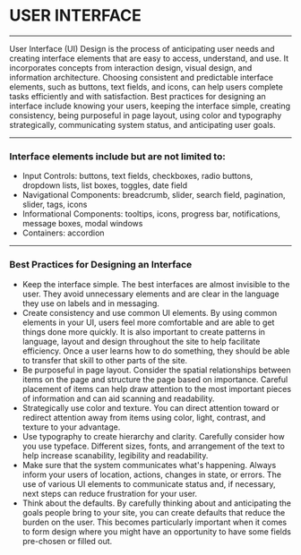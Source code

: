 <h1>USER INTERFACE</h1>
<hr>
<p>User Interface (UI) Design is the process of anticipating user needs and creating interface elements that are easy to access, understand, and use. It incorporates concepts from interaction design, visual design, and information architecture. Choosing consistent and predictable interface elements, such as buttons, text fields, and icons, can help users complete tasks efficiently and with satisfaction. Best practices for designing an interface include knowing your users, keeping the interface simple, creating consistency, being purposeful in page layout, using color and typography strategically, communicating system status, and anticipating user goals.</p>
<hr>
<h3>Interface elements include but are not limited to:</h3>
<ul>
    <li>Input Controls: buttons, text fields, checkboxes, radio buttons, dropdown lists, list boxes, toggles, date field</li>
    <li>Navigational Components: breadcrumb, slider, search field, pagination, slider, tags, icons</li>
    <li>Informational Components: tooltips, icons, progress bar, notifications, message boxes, modal windows</li>
    <li>Containers: accordion</li>

</ul>
<hr>

<h3>Best Practices for Designing an Interface</h3>
<ul>
    <li>Keep the interface simple. The best interfaces are almost invisible to the user. They avoid unnecessary elements and are clear in the language they use on labels and in messaging.</li>
    <li>Create consistency and use common UI elements. By using common elements in your UI, users feel more comfortable and are able to get things done more quickly.  It is also important to create patterns in language, layout and design throughout the site to help facilitate efficiency. Once a user learns how to do something, they should be able to transfer that skill to other parts of the site. </li>
    <li>Be purposeful in page layout.  Consider the spatial relationships between items on the page and structure the page based on importance. Careful placement of items can help draw attention to the most important pieces of information and can aid scanning and readability.</li>
    <li>Strategically use color and texture. You can direct attention toward or redirect attention away from items using color, light, contrast, and texture to your advantage.</li>
    <li>Use typography to create hierarchy and clarity. Carefully consider how you use typeface. Different sizes, fonts, and arrangement of the text to help increase scanability, legibility and readability.</li>
    <li>Make sure that the system communicates what's happening.  Always inform your users of location, actions, changes in state, or errors. The use of various UI elements to communicate status and, if necessary, next steps can reduce frustration for your user. </li>
    <li>Think about the defaults. By carefully thinking about and anticipating the goals people bring to your site, you can create defaults that reduce the burden on the user.  This becomes particularly important when it comes to form design where you might have an opportunity to have some fields pre-chosen or filled out.</li>

</ul>
